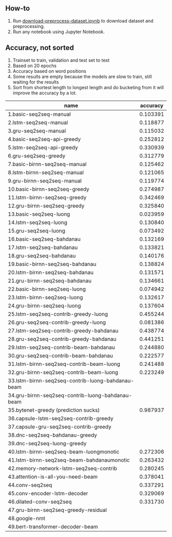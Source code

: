 ## How-to

1. Run [download-preprocess-dataset.ipynb](download-preprocess-dataset.ipynb) to download dataset and preprocessing.
2. Run any notebook using Jupyter Notebook.

## Accuracy, not sorted

1. Trainset to train, validation and test set to test
2. Based on 20 epochs
3. Accuracy based on word positions
4. Some results are empty because the models are slow to train, still waiting for the results
5. Sort from shortest length to longest length and do bucketing from it will improve the accuracy by a lot.

| name                                                       | accuracy |
|------------------------------------------------------------|----------|
| 1.basic-seq2seq-manual                                     | 0.103391 |
| 2.lstm-seq2seq-manual                                      | 0.118877 |
| 3.gru-seq2seq-manual                                       | 0.115032 |
| 4.basic-seq2seq-api-greedy                                 | 0.252812 |
| 5.lstm-seq2seq-api-greedy                                  | 0.330939 |
| 6.gru-seq2seq-greedy                                       | 0.312779 |
| 7.basic-birnn-seq2seq-manual                               | 0.125462 |
| 8.lstm-birnn-seq2seq-manual                                | 0.121065 |
| 9.gru-birnn-seq2seq-manual                                 | 0.119774 |
| 10.basic-birnn-seq2seq-greedy                              | 0.274987 |
| 11.lstm-birnn-seq2seq-greedy                               | 0.342469 |
| 12.gru-birnn-seq2seq-greedy                                | 0.325840 |
| 13.basic-seq2seq-luong                                     | 0.023959 |
| 14.lstm-seq2seq-luong                                      | 0.130840 |
| 15.gru-seq2seq-luong                                       | 0.073492 |
| 16.basic-seq2seq-bahdanau                                  | 0.132169 |
| 17.lstm-seq2seq-bahdanau                                   | 0.133821 |
| 18.gru-seq2seq-bahdanau                                    | 0.140176 |
| 19.basic-birnn-seq2seq-bahdanau                            | 0.138824 |
| 20.lstm-birnn-seq2seq-bahdanau                             | 0.131571 |
| 21.gru-birnn-seq2seq-bahdanau                              | 0.134661 |
| 22.basic-birnn-seq2seq-luong                               | 0.074942 |
| 23.lstm-birnn-seq2seq-luong                                | 0.132617 |
| 24.gru-birnn-seq2seq-luong                                 | 0.137604 |
| 25.lstm-seq2seq-contrib-greedy-luong                       | 0.455244 |
| 26.gru-seq2seq-contrib-greedy-luong                        | 0.081386 |
| 27.lstm-seq2seq-contrib-greedy-bahdanau                    | 0.438774 |
| 28.gru-seq2seq-contrib-greedy-bahdanau                     | 0.441251 |
| 29.lstm-seq2seq-contrib-beam-bahdanau                      | 0.244880 |
| 30.gru-seq2seq-contrib-beam-bahdanau                       | 0.222577 |
| 31.lstm-birnn-seq2seq-contrib-beam-luong                   | 0.241488 |
| 32.gru-birnn-seq2seq-contrib-beam-luong                    | 0.223249 |
| 33.lstm-birnn-seq2seq-contrib-luong-bahdanau-beam          |          |
| 34.gru-birnn-seq2seq-contrib-luong-bahdanau-beam           |          |
| 35.bytenet-greedy (prediction sucks)                       | 0.987937 |
| 36.capsule-lstm-seq2seq-contrib-greedy                     |          |
| 37.capsule-gru-seq2seq-contrib-greedy                      |          |
| 38.dnc-seq2seq-bahdanau-greedy                             |          |
| 39.dnc-seq2seq-luong-greedy                                |          |
| 40.lstm-birnn-seq2seq-beam-luongmonotic                    | 0.272306 |
| 41.lstm-birnn-seq2seq-beam-bahdanaumonotic                 | 0.263432 |
| 42.memory-network-lstm-seq2seq-contrib                     | 0.280245 |
| 43.attention-is-all-you-need-beam                          | 0.378041 |
| 44.conv-seq2seq                                            | 0.337291 |
| 45.conv-encoder-lstm-decoder                               | 0.329069 |
| 46.dilated-conv-seq2seq                                    | 0.331730 |
| 47.gru-birnn-seq2seq-greedy-residual                       |          |
| 48.google-nmt                                              |          |
| 49.bert-transformer-decoder-beam                           |          |

